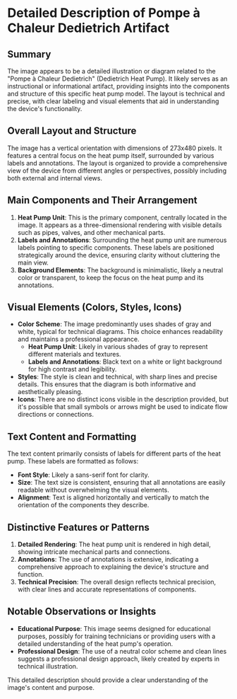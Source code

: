 # Detailed Description of Pompe à Chaleur Dedietrich Artifact

## Summary
The image appears to be a detailed illustration or diagram related to the "Pompe à Chaleur Dedietrich" (Dedietrich Heat Pump). It likely serves as an instructional or informational artifact, providing insights into the components and structure of this specific heat pump model. The layout is technical and precise, with clear labeling and visual elements that aid in understanding the device's functionality.

## Overall Layout and Structure
The image has a vertical orientation with dimensions of 273x480 pixels. It features a central focus on the heat pump itself, surrounded by various labels and annotations. The layout is organized to provide a comprehensive view of the device from different angles or perspectives, possibly including both external and internal views.

## Main Components and Their Arrangement
1. **Heat Pump Unit**: This is the primary component, centrally located in the image. It appears as a three-dimensional rendering with visible details such as pipes, valves, and other mechanical parts.
2. **Labels and Annotations**: Surrounding the heat pump unit are numerous labels pointing to specific components. These labels are positioned strategically around the device, ensuring clarity without cluttering the main view.
3. **Background Elements**: The background is minimalistic, likely a neutral color or transparent, to keep the focus on the heat pump and its annotations.

## Visual Elements (Colors, Styles, Icons)
- **Color Scheme**: The image predominantly uses shades of gray and white, typical for technical diagrams. This choice enhances readability and maintains a professional appearance.
  - **Heat Pump Unit**: Likely in various shades of gray to represent different materials and textures.
  - **Labels and Annotations**: Black text on a white or light background for high contrast and legibility.
- **Styles**: The style is clean and technical, with sharp lines and precise details. This ensures that the diagram is both informative and aesthetically pleasing.
- **Icons**: There are no distinct icons visible in the description provided, but it's possible that small symbols or arrows might be used to indicate flow directions or connections.

## Text Content and Formatting
The text content primarily consists of labels for different parts of the heat pump. These labels are formatted as follows:
- **Font Style**: Likely a sans-serif font for clarity.
- **Size**: The text size is consistent, ensuring that all annotations are easily readable without overwhelming the visual elements.
- **Alignment**: Text is aligned horizontally and vertically to match the orientation of the components they describe.

## Distinctive Features or Patterns
1. **Detailed Rendering**: The heat pump unit is rendered in high detail, showing intricate mechanical parts and connections.
2. **Annotations**: The use of annotations is extensive, indicating a comprehensive approach to explaining the device's structure and function.
3. **Technical Precision**: The overall design reflects technical precision, with clear lines and accurate representations of components.

## Notable Observations or Insights
- **Educational Purpose**: This image seems designed for educational purposes, possibly for training technicians or providing users with a detailed understanding of the heat pump's operation.
- **Professional Design**: The use of a neutral color scheme and clean lines suggests a professional design approach, likely created by experts in technical illustration.

This detailed description should provide a clear understanding of the image's content and purpose.